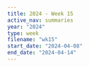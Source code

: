 ```yaml
---
title: 2024 - Week 15
active_nav: summaries
year: "2024"
type: week
filename: "wk15"
start_date: "2024-04-08"
end_date: "2024-04-14"
---
```

